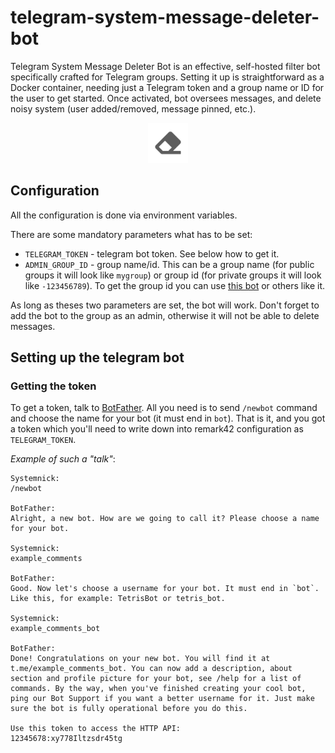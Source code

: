 # telegram-system-message-deleter-bot

Telegram System Message Deleter Bot is an effective, self-hosted filter bot specifically crafted for Telegram groups. Setting it up is straightforward as a Docker container, needing just a Telegram token and a group name or ID for the user to get started. Once activated, bot oversees messages, and delete noisy system (user added/removed, message pinned, etc.).

<div align="center">
  <img class="logo" src="logo.jpg" width="64px" alt="Telegram System Message Deleter Bot"/>
</div>

## Configuration

All the configuration is done via environment variables.

There are some mandatory parameters what has to be set:

- `TELEGRAM_TOKEN` - telegram bot token. See below how to get it.
- `ADMIN_GROUP_ID` - group name/id. This can be a group name (for public groups it will look like `mygroup`) or group id (for private groups it will look like `-123456789`). To get the group id you can use [this bot](https://t.me/myidbot) or others like it.

As long as theses two parameters are set, the bot will work. Don't forget to add the bot to the group as an admin, otherwise it will not be able to delete messages.

## Setting up the telegram bot

### Getting the token

To get a token, talk to [BotFather](https://core.telegram.org/bots#6-botfather). All you need is to send `/newbot` command and choose the name for your bot (it must end in `bot`). That is it, and you got a token which you'll need to write down into remark42 configuration as `TELEGRAM_TOKEN`.

_Example of such a "talk"_:

```
Systemnick:
/newbot

BotFather:
Alright, a new bot. How are we going to call it? Please choose a name for your bot.

Systemnick:
example_comments

BotFather:
Good. Now let's choose a username for your bot. It must end in `bot`. Like this, for example: TetrisBot or tetris_bot.

Systemnick:
example_comments_bot

BotFather:
Done! Congratulations on your new bot. You will find it at t.me/example_comments_bot. You can now add a description, about section and profile picture for your bot, see /help for a list of commands. By the way, when you've finished creating your cool bot, ping our Bot Support if you want a better username for it. Just make sure the bot is fully operational before you do this.

Use this token to access the HTTP API:
12345678:xy778Iltzsdr45tg
```
